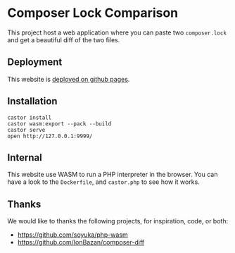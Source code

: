 # Composer Lock Comparison

This project host a web application where you can paste two `composer.lock` and
get a beautiful diff of the two files.

## Deployment

This website is [deployed on github pages](https://lyrixx.github.io/composer-diff/).

## Installation

```
castor install
castor wasm:export --pack --build
castor serve
open http://127.0.0.1:9999/
```

## Internal

This website use WASM to run a PHP interpreter in the browser.
You can have a look to the `Dockerfile`, and `castor.php` to see how it works.

## Thanks

We would like to thanks the following projects, for inspiration, code, or both:

* https://github.com/soyuka/php-wasm
* https://github.com/IonBazan/composer-diff

